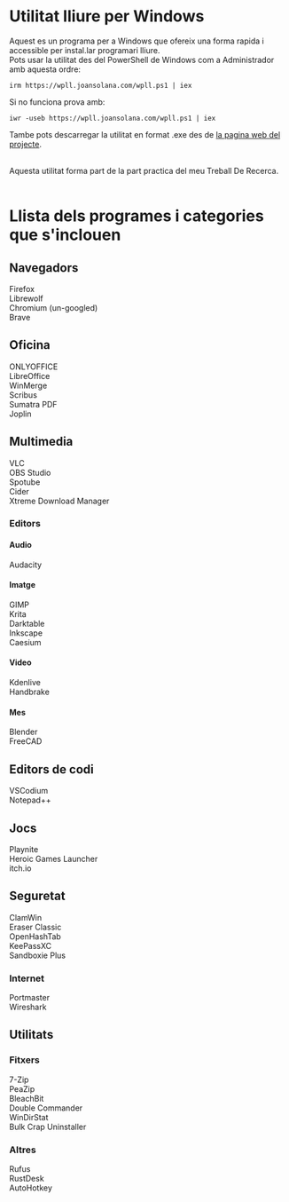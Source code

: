 # Utilitat lliure per Windows
Aquest es un programa per a Windows que ofereix una forma rapida i accessible per instal.lar programari lliure.  
Pots usar la utilitat des del PowerShell de Windows com a Administrador amb aquesta ordre:  
```
irm https://wpll.joansolana.com/wpll.ps1 | iex
```
Si no funciona prova amb:  
```
iwr -useb https://wpll.joansolana.com/wpll.ps1 | iex
```
Tambe pots descarregar la utilitat en format .exe des de <a href="https://tdr.joansolana.com" target="_blank">la pagina web del projecte</a>.  <br><br>

Aquesta utilitat forma part de la part practica del meu Treball De Recerca.<br><br>

# Llista dels programes i categories que s'inclouen

## Navegadors
Firefox  
Librewolf  
Chromium (un-googled)  
Brave  

## Oficina
ONLYOFFICE  
LibreOffice  
WinMerge  
Scribus  
Sumatra PDF  
Joplin  

## Multimedia
VLC  
OBS Studio  
Spotube  
Cider  
Xtreme Download Manager  
### Editors
#### Audio
Audacity  
#### Imatge
GIMP  
Krita  
Darktable  
Inkscape  
Caesium  
#### Video
Kdenlive  
Handbrake  
#### Mes
Blender  
FreeCAD  

## Editors de codi
VSCodium  
Notepad++  

## Jocs
Playnite  
Heroic Games Launcher  
itch.io  

## Seguretat
ClamWin  
Eraser Classic  
OpenHashTab  
KeePassXC  
Sandboxie Plus  
### Internet
Portmaster  
Wireshark  

## Utilitats
### Fitxers
7-Zip  
PeaZip  
BleachBit  
Double Commander  
WinDirStat  
Bulk Crap Uninstaller  
### Altres
Rufus  
RustDesk  
AutoHotkey  